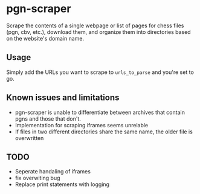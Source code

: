 # pgn-scraper
Scrape the contents of a single webpage or list of pages for chess files (pgn, cbv, etc.), download them, and organize them into directories based on the website's domain name.

## Usage

Simply add the URLs you want to scrape to `urls_to_parse` and you're set to go.

## Known issues and limitations

- pgn-scraper is unable to differentiate between archives that contain pgns and those that don't.
- Implementation for scraping iframes seems unrelable
- If files in two different directories share the same name, the older file is overwritten

## TODO

- Seperate handaling of iframes
- fix overwiting bug
- Replace print statements with logging
